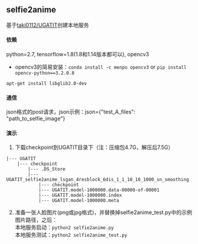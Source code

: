 ## selfie2anime
基于[taki0112/UGATIT](https://github.com/taki0112/UGATIT/tree/e8efff198e252df0f3a5c936f02e7e7669264b13)创建本地服务

#### 依赖

python=2.7, tensorflow=1.8(1.8和1.14版本都可以), opencv3

* opencv3的简易安装：`conda install -c menpo opencv3` or `pip install opencv-python==3.2.0.8`

`apt-get install libglib2.0-dev`

#### 通信

json格式的post请求，json示例：json={"test_A_files": "path_to_selfie_image"}

#### 演示
1. 下载checkpoint到UGATIT目录下（注：压缩包4.7G，解压后7.5G） 
```
|--- UGATIT  
    |--- checkpoint  
        |--- .DS_Store  
        |--- UGATIT_selfie2anime_lsgan_4resblock_6dis_1_1_10_10_1000_sn_smoothing  
            |--- checkpoint  
            |--- UGATIT.model-1000000.data-00000-of-00001  
            |--- UGATIT.model-1000000.index  
            |--- UGATIT.model-1000000.meta  
```

2. 准备一张人脸图片(png或jpg格式)，并替换掉selfie2anime_test.py中的示例图片路径，之后：  
本地服务启动：`python2 selfie2anime.py`  
本地服务测试：`python2 selfie2anime_test.py`  
